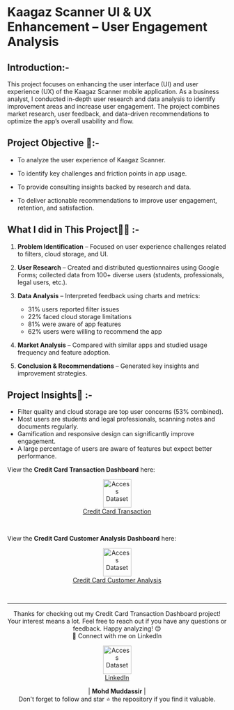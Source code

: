 # Kaagaz Scanner UI & UX Enhancement – User Engagement Analysis


## Introduction:-
This project focuses on enhancing the user interface (UI) and user experience (UX) of the Kaagaz Scanner mobile application. As a business analyst, I conducted in-depth user research and data analysis to identify improvement areas and increase user engagement. The project combines market research, user feedback, and data-driven recommendations to optimize the app’s overall usability and flow.



## Project Objective 🎯:- 
- To analyze the user experience of Kaagaz Scanner.

- To identify key challenges and friction points in app usage.

- To provide consulting insights backed by research and data.

- To deliver actionable recommendations to improve user engagement, retention, and satisfaction.

## What I did in This Project🙆‍♂️ :-

1. **Problem Identification** – Focused on user experience challenges related to filters, cloud storage, and UI.
2. **User Research** – Created and distributed questionnaires using Google Forms; collected data from 100+ diverse users (students, professionals, legal users, etc.).
3. **Data Analysis** – Interpreted feedback using charts and metrics:
     - 31% users reported filter issues
     - 22% faced cloud storage limitations
     - 81% were aware of app features
     - 62% users were willing to recommend the app

4. **Market Analysis** – Compared with similar apps and studied usage frequency and feature adoption.
5. **Conclusion & Recommendations** – Generated key insights and improvement strategies.


## Project Insights🥇 :-

- Filter quality and cloud storage are top user concerns (53% combined).
- Most users are students and legal professionals, scanning notes and documents regularly.
- Gamification and responsive design can significantly improve engagement.
- A large percentage of users are aware of features but expect better performance. 

View the **Credit Card Transaction Dashboard** here:

<p align="center">
    <a href="https://github.com/mohd-muddassir99/Kaagaz-Scanner-Application-User-Engagement-Analysis-Report/blob/bd52dfa9b18d3de936f8c2d084a34d1b659ffb4d/FINAL%20REPORT%20OF%20KAAGAZ.pdf">
        <img src="https://static.vecteezy.com/system/resources/previews/010/750/673/non_2x/pdf-icon-on-white-background-file-pdf-icon-sign-pdf-format-symbol-flat-style-free-vector.jpg" width="65px" alt="Access Dataset"><br>
        Credit Card Transaction
    </a>
</p> <br>

View the **Credit Card Customer Analysis Dashboard** here:

<p align="center">
    <a href="https://github.com/mohd-muddassir99/Credit_Card_Financial_Dashboard/blob/main/Credit%20card%20customer.pdf">
        <img src="https://static.vecteezy.com/system/resources/previews/010/750/673/non_2x/pdf-icon-on-white-background-file-pdf-icon-sign-pdf-format-symbol-flat-style-free-vector.jpg" width="65px" alt="Access Dataset"><br>
        Credit Card Customer Analysis
    </a>
</p> <br>


---

<div align="center">
Thanks for checking out my Credit Card Transaction Dashboard project! Your interest means a lot. Feel free to reach out if you have any questions or feedback. Happy analyzing! 😊<br>
 🔗 Connect with me on LinkedIn 
 
  <p align="center">
    <a href="https://www.linkedin.com/in/mohd-muddassir99/">
        <img src="https://upload.wikimedia.org/wikipedia/commons/thumb/c/ca/LinkedIn_logo_initials.png/640px-LinkedIn_logo_initials.png" width="65px" alt="Access Dataset"><br>
        LinkedIn
    </a>

   | **Mohd Muddassir** | </a> <br>
Don't forget to follow and star ⭐ the repository if you find it valuable.
</div>







